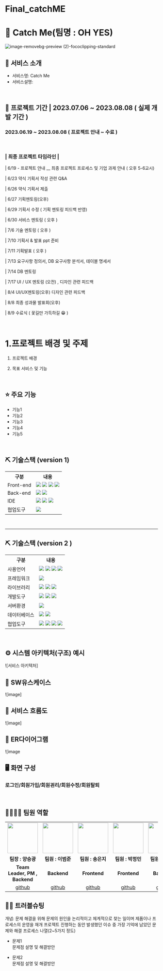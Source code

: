 # Final_catchME


# 📎 Catch Me(팀명 : OH YES)
![image-removebg-preview (2)-fococlipping-standard](https://github.com/2021-SMHRD-KDT-BigData-18/CatchMe/assets/130841823/46587074-3ec2-4dec-aa94-eb34e58d290e)



## 👀 서비스 소개
* 서비스명: Catch Me
* 서비스설명: 
<br>

## 📅 프로젝트 기간 | 2023.07.06 ~ 2023.08.08 ( 실제 개발 기간 )
### 2023.06.19 ~ 2023.08.08 ( 프로젝트 안내 ~ 수료 )
<br>

### | 최종 프로젝트 타임라인 |

| 6/19 - 프로젝트 안내 __ 최종 프로젝트 프로세스 및 기업 과제 안내 ( 오후 5-6교시)

| 6/23 약식 기획서 작성 관련 Q&A

| 6/26 약식 기획서 제출

| 6/27 기획멘토링(오후)

| 6/29 기획서 수정 ( 기획 멘토링 피드백 반영)

| 6/30 서비스 멘토링 ( 오후 )

| 7/6 기술 멘토링 ( 오후 )

| 7/10 기획서 & 발표 ppt 준비

| 7/11 기획발표 ( 오후 ) 

| 7/13 요구사항 정의서, DB 요구사항 분석서, 테이블 명세서 

| 7/14 DB 멘토링

| 7/17 UI / UX 멘토링 (오전) , 디자인 관련 피드백

| 8/4 UI/UX멘토링(오후) 디자인 관련 피드백

|  8/8 최종 성과물 발표회(오후)

|  8/9 수료식 (  꽃길만 가득하길 😁 )

<br>

# 1.프로젝트 배경 및 주제

1) 프로젝트 배경  


2) 목표 서비스 및 기능





<br>

## ⭐ 주요 기능
* 기능1
* 기능2
* 기능3
* 기능4
* 기능5
<br>

## ⛏ 기술스택 (version 1) 
<table>
    <tr>
        <th>구분</th>
        <th>내용</th>
    </tr>
    <tr>
        <td>Front-end</td>
        <td>
          <img src="https://img.shields.io/badge/HTML-E34F26?style=flat-square&logo=html5&logoColor=white"/>
          <img src="https://img.shields.io/badge/CSS-1572B6?style=flat-square&logo=css3&logoColor=white"/>
          <img src="https://img.shields.io/badge/JS-F7DF1E?style=flat-square&logo=javascript&logoColor=white"/>
          <img src="https://img.shields.io/badge/JQ-0769AD?style=flat-square&logo=jquery&logoColor=white"/>
        </td>
    </tr>
    <tr>
        <td>Back-end</td>
        <td>
          <img src="https://img.shields.io/badge/Java-007396?style=flat&logo=OpenJDK&logoColor=white"/>
          <img src="https://img.shields.io/badge/오라클-F80000?style=flat-square&logo=oracle&logoColor=white"/>
        </td>
    </tr>
    <tr>
        <td>IDE</td>
        <td>
          <img src="https://img.shields.io/badge/Visual Studio Code-007ACC?style=flat-square&logo=visualstudiocode&logoColor=white"/>
          <img src="https://img.shields.io/badge/Eclipse-007ACC?style=flat-square&logo=Eclipse IDE&logoColor=white"/>
          <img src="https://img.shields.io/badge/아파치톰캣-F8DC75?style=flat-square&logo=apachetomcat&logoColor=white"/>
        </td>
    </tr>
    <tr>
        <td>협업도구</td>
        <td>
            <img src="https://img.shields.io/badge/깃허브-181717?style=flat-square&logo=github&logoColor=white"/>
        </td>
    </tr>
</table>


<br>

   --------

  ## ⛏ 기술스택 (version 2 )    
<table>
    <tr>
        <th>구분</th>
        <th>내용</th>
    </tr>
    <tr>
        <td>사용언어</td>
        <td>
            <img src="https://img.shields.io/badge/Java-007396?style=for-the-badge&logo=java&logoColor=white"/>
            <img src="https://img.shields.io/badge/HTML5-E34F26?style=for-the-badge&logo=HTML5&logoColor=white"/>
            <img src="https://img.shields.io/badge/CSS3-1572B6?style=for-the-badge&logo=CSS3&logoColor=white"/>
            <img src="https://img.shields.io/badge/JavaScript-F7DF1E?style=for-the-badge&logo=JavaScript&logoColor=white"/>
        </td>
    </tr>
    <tr>
        <td>프레임워크</td>
        <td>
            <img src="https://img.shields.io/badge/spring-6DB33F?style=for-the-badge&logo=spring&logoColor=white"/>
        </td>
    </tr>
    <tr>
        <td>라이브러리</td>
        <td>
             <img src="https://img.shields.io/badge/BootStrap-7952B3?style=for-the-badge&logo=BootStrap&logoColor=white"/>
           <img src="https://img.shields.io/badge/jquery-0769AD?style=for-the-badge&logo=jquery&logoColor=white"/>
           <img src="https://img.shields.io/badge/chart.js-FF6384?style=for-the-badge&logo=chart.js&logoColor=white"/>
        </td>
    </tr>
    <tr>
        <td>개발도구</td>
        <td>
            <img src="https://img.shields.io/badge/Eclipse-2C2255?style=for-the-badge&logo=Eclipse&logoColor=white"/>
           <img src="https://img.shields.io/badge/jupyter-F37626?style=for-the-badge&logo=jupyter&logoColor=white"/>
            <img src="https://img.shields.io/badge/VSCode-007ACC?style=for-the-badge&logo=VisualStudioCode&logoColor=white"/>
        </td>
    </tr>
    <tr>
        <td>서버환경</td>
        <td>
            <img src="https://img.shields.io/badge/Apache Tomcat-D22128?style=for-the-badge&logo=Apache Tomcat&logoColor=white"/>
        </td>
    </tr>
    <tr>
        <td>데이터베이스</td>
        <td>
            <!--<img src="https://img.shields.io/badge/Firebase-FFCA28?style=for-the-badge&logo=Firebase&logoColor=white"/>--!>
            <img src="https://img.shields.io/badge/Oracle 11g-F80000?style=for-the-badge&logo=Oracle&logoColor=white"/>
          <img src="https://img.shields.io/badge/mySql-4479A1?style=for-the-badge&logo=mySql&logoColor=white"/>
        </td>
    </tr>
    <tr>
        <td>협업도구</td>
        <td>
            <img src="https://img.shields.io/badge/Git-F05032?style=for-the-badge&logo=Git&logoColor=white"/>
            <img src="https://img.shields.io/badge/GitHub-181717?style=for-the-badge&logo=GitHub&logoColor=white"/>
          <img src="https://img.shields.io/badge/kakaotalk-FFCD00?style=for-the-badge&logo=kakaotalk&logoColor=white"/>
          <img src="https://img.shields.io/badge/googledrive-4285F4?style=for-the-badge&logo=googledrive&logoColor=white"/>
        </td>
    </tr>
</table>


<br>
  

## ⚙ 시스템 아키텍처(구조) 예시 
![서비스 아키텍처]
<br>

## 📌 SW유스케이스
![image]
<br>

## 📌 서비스 흐름도
![image]
<br>

## 📌 ER다이어그램
![image
<br>

## 🖥 화면 구성

### 로그인/회원가입/회원괸리/회원수정/회원탈퇴
<br>

## 👨‍👩‍👦‍👦 팀원 역할
<table>
  <tr>
    <td align="center"><img src="https://item.kakaocdn.net/do/fd49574de6581aa2a91d82ff6adb6c0115b3f4e3c2033bfd702a321ec6eda72c" width="100" height="100"/></td>
    <td align="center"><img src="https://mb.ntdtv.kr/assets/uploads/2019/01/Screen-Shot-2019-01-08-at-4.31.55-PM-e1546932545978.png" width="100" height="100"/></td>
    <td align="center"><img src="https://mblogthumb-phinf.pstatic.net/20160127_177/krazymouse_1453865104404DjQIi_PNG/%C4%AB%C4%AB%BF%C0%C7%C1%B7%BB%C1%EE_%B6%F3%C0%CC%BE%F0.png?type=w2" width="100" height="100"/></td>
    <td align="center"><img src="https://i.pinimg.com/236x/ed/bb/53/edbb53d4f6dd710431c1140551404af9.jpg" width="100" height="100"/></td>
    <td align="center"><img src="https://pbs.twimg.com/media/B-n6uPYUUAAZSUx.png" width="100" height="100"/></td>
    <td align="center"><img src="https://pbs.twimg.com/media/B-n6uPYUUAAZSUx.png" width="100" height="100"/></td>
  </tr>
  <tr>
    <td align="center"><strong> 팀장 : 양승광 </strong></td>
    <td align="center"><strong> 팀원 : 이범준 </strong></td>
    <td align="center"><strong> 팀원 : 송은지 </strong></td>
    <td align="center"><strong> 팀원 : 박정민 </strong></td>
    <td align="center"><strong> 팀원 : 김홍모 </strong></td>
     <td align="center"><strong> 팀원 : 안다빈 </strong></td>
  </tr>
  <tr>
    <td align="center"><b> Team Leader, PM , Backend </b></td>
    <td align="center"><b> Backend </b></td>
    <td align="center"><b> Frontend </b></td>
    <td align="center"><b> Frontend </b></td>
    <td align="center"><b> Backend </b></td>
     <td align="center"><b> Frontend </b></td>
  </tr>
  <tr>
    <td align="center"><a href="https://github.com/sgzzang" target='_blank'>github</a></td>
    <td align="center"><a href="https://github.com/Laughmaker2" target='_blank'>github</a></td>
    <td align="center"><a href="https://github.com/SONGEUN-JI7" target='_blank'>github</a></td>
    <td align="center"><a href="https://github.com/park-jungminnn" target='_blank'>github</a></td>
    <td align="center"><a href="https://github.com/hongmoKim" target='_blank'>github</a></td>
       <td align="center"><a href="https://github.com/akssw9120" target='_blank'>github</a></td>
  </tr>
</table>

## 🤾‍♂ 트러블슈팅
개념: 문제 해결을 위해 문제의 원인을 논리적이고 체계적으로 찾는 일이며 제품이나 프로세스의 운영을 재개
프로젝트 진행하는 동안 발생했던 이슈 중 가장 기억에 남았던 문제와 해결 프로세스 나열(2~5가지 정도)
  
* 문제1<br>
 문제점 설명 및 해결방안
 
* 문제2<br>
 문제점 설명 및 해결방안

